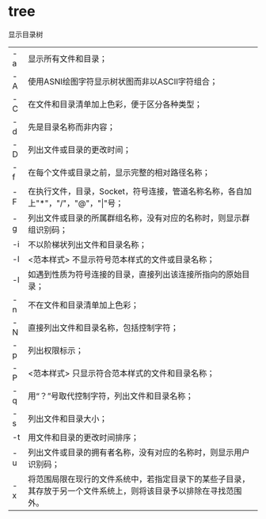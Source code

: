 # tree
显示目录树

|   |   |
|---|---|
|-a|显示所有文件和目录；|
|-A|使用ASNI绘图字符显示树状图而非以ASCII字符组合；|
|-C|在文件和目录清单加上色彩，便于区分各种类型；|
|-d|先是目录名称而非内容；|
|-D|列出文件或目录的更改时间；|
|-f|在每个文件或目录之前，显示完整的相对路径名称；|
|-F|在执行文件，目录，Socket，符号连接，管道名称名称，各自加上"\*"，"/"，"@"，"\|"号；|
|-g|列出文件或目录的所属群组名称，没有对应的名称时，则显示群组识别码；|
|-i|不以阶梯状列出文件和目录名称；|
|-l|<范本样式> 不显示符号范本样式的文件或目录名称；|
|-l|如遇到性质为符号连接的目录，直接列出该连接所指向的原始目录；|
|-n|不在文件和目录清单加上色彩；|
|-N|直接列出文件和目录名称，包括控制字符；|
|-p|列出权限标示；|
|-P|<范本样式> 只显示符合范本样式的文件和目录名称；|
|-q|用“？”号取代控制字符，列出文件和目录名称；|
|-s|列出文件和目录大小；|
|-t|用文件和目录的更改时间排序；|
|-u|列出文件或目录的拥有者名称，没有对应的名称时，则显示用户识别码；|
|-x|将范围局限在现行的文件系统中，若指定目录下的某些子目录，其存放于另一个文件系统上，则将该目录予以排除在寻找范围外。|